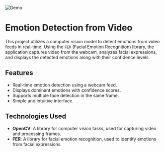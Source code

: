 
![Demo](video.gif)
# Emotion Detection from Video

This project utilizes a computer vision model to detect emotions from video feeds in real-time. Using the `FER` (Facial Emotion Recognition) library, the application captures video from the webcam, analyzes facial expressions, and displays the detected emotions along with their confidence levels.

## Features

- Real-time emotion detection using a webcam feed.
- Displays dominant emotions with confidence scores.
- Supports multiple face detection in the same frame.
- Simple and intuitive interface.

## Technologies Used


- **OpenCV**: A library for computer vision tasks, used for capturing video and processing frames.
- **FER**: A library for facial emotion recognition, used to identify emotions from facial expressions.


